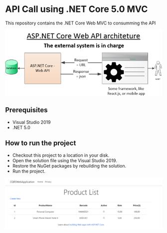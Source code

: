 # API Call using .NET Core 5.0 MVC 
This repository contains the .NET Core Web MVC to consumming the API 

![Screenshot](https://github.com/mahendraputra21/WebAppAPI/blob/main/AspNetCoreWebApiArchitecture.png)

## Prerequisites

* Visual Studio 2019
* .NET 5.0

## How to run the project

* Checkout this project to a location in your disk.
* Open the solution file using the Visual Studio 2019.
* Restore the NuGet packages by rebuilding the solution.
* Run the project.

![Screenshot](https://github.com/mahendraputra21/WebAppAPI/blob/main/Product-List.png)
